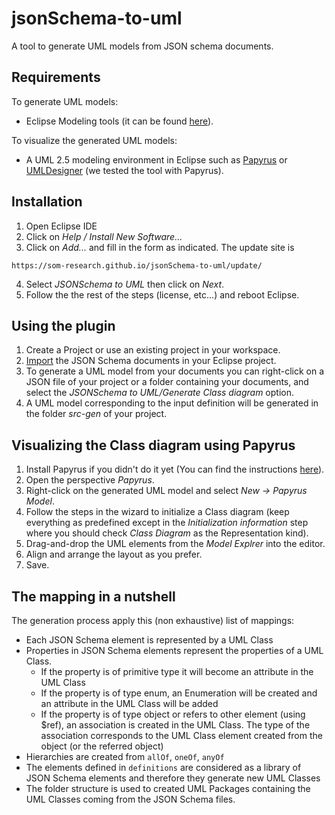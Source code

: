 

# jsonSchema-to-uml

A tool to generate UML models from JSON schema documents.

## Requirements

To generate UML models:

- Eclipse Modeling tools (it can be found [here](http://www.eclipse.org/downloads/packages/eclipse-modeling-tools/oxygen2)).

To visualize the generated UML models:

- A UML 2.5 modeling environment in Eclipse such as [Papyrus](https://www.eclipse.org/papyrus/) or [UMLDesigner](https://marketplace.eclipse.org/content/uml-designer) (we tested the tool with Papyrus).

## Installation

1. Open Eclipse IDE
2. Click on *Help / Install New Software...*
3. Click on *Add...* and fill in the form as indicated. The update site is 
```
https://som-research.github.io/jsonSchema-to-uml/update/
```
4. Select *JSONSchema to UML* then click on *Next*.
5. Follow the the rest of the steps (license, etc...) and reboot Eclipse.

## Using the plugin

1. Create a Project or use an existing project in your workspace.
2. [Import](https://help.eclipse.org/kepler/index.jsp?topic=%2Forg.eclipse.platform.doc.user%2FgettingStarted%2Fqs-31a.htm) the JSON Schema documents in your Eclipse project.
3. To generate a UML model from your documents you can right-click on a JSON file of your project or a folder containing your documents, and select the *JSONSchema to UML/Generate Class diagram* option.
4. A UML model corresponding to the input definition will be generated in the folder *src-gen* of your project.

## Visualizing the Class diagram using Papyrus

1. Install Papyrus if you didn't do it yet (You can find the instructions [here](https://www.eclipse.org/papyrus/download.html)).
2. Open the perspective *Papyrus*.
3. Right-click on the generated UML model and select *New -> Papyrus Model*.
4. Follow the steps in the wizard to initialize a Class diagram (keep everything as predefined except in the *Initialization information* step where you should check *Class Diagram* as the Representation kind).
5. Drag-and-drop the UML elements from the *Model Explrer* into the editor.
6. Align and arrange the layout as you prefer.
7. Save.

## The mapping in a nutshell
The generation process apply this (non exhaustive) list of mappings:
* Each JSON Schema element is represented by a UML Class
* Properties in JSON Schema elements represent the properties of a UML Class. 
  * If the property is of primitive type it will become an attribute in the UML Class
  * If the property is of type enum, an Enumeration will be created and an attribute in the UML Class will be added
  * If the property is of type object or refers to other element (using $ref), an association is created in the UML Class. The type of the association corresponds to the UML Class element created from the object (or the referred object)
* Hierarchies are created from ``allOf``, ``oneOf``, ``anyOf``
* The elements defined in ``definitions`` are considered as a library of JSON Schema elements and therefore they generate new UML Classes
* The folder structure is used to created UML Packages containing the UML Classes coming from the JSON Schema files.